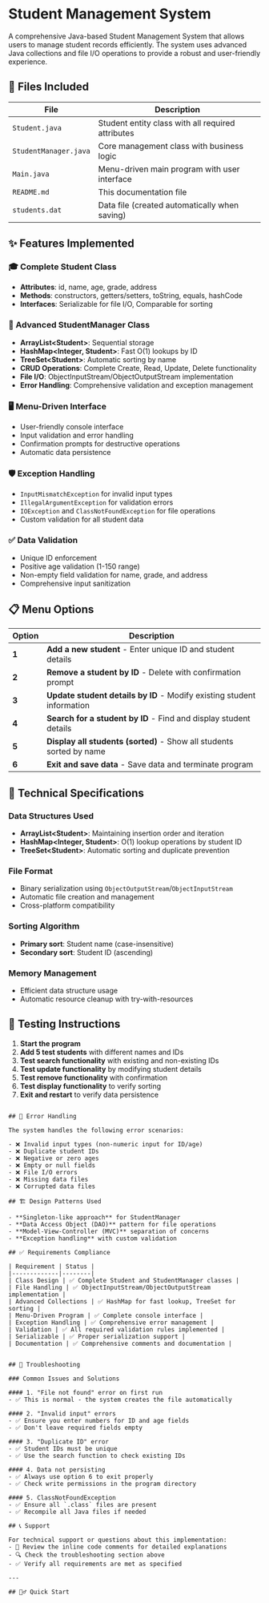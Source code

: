 # Student Management System

A comprehensive Java-based Student Management System that allows users to manage student records efficiently. The system uses advanced Java collections and file I/O operations to provide a robust and user-friendly experience.

## 📁 Files Included

| File | Description |
|------|-------------|
| `Student.java` | Student entity class with all required attributes |
| `StudentManager.java` | Core management class with business logic |
| `Main.java` | Menu-driven main program with user interface |
| `README.md` | This documentation file |
| `students.dat` | Data file (created automatically when saving) |

## ✨ Features Implemented

### 🎓 Complete Student Class
- **Attributes**: id, name, age, grade, address
- **Methods**: constructors, getters/setters, toString, equals, hashCode
- **Interfaces**: Serializable for file I/O, Comparable for sorting

### 🔧 Advanced StudentManager Class
- **ArrayList&lt;Student&gt;**: Sequential storage
- **HashMap&lt;Integer, Student&gt;**: Fast O(1) lookups by ID
- **TreeSet&lt;Student&gt;**: Automatic sorting by name
- **CRUD Operations**: Complete Create, Read, Update, Delete functionality
- **File I/O**: ObjectInputStream/ObjectOutputStream implementation
- **Error Handling**: Comprehensive validation and exception management

### 🖥️ Menu-Driven Interface
- User-friendly console interface
- Input validation and error handling
- Confirmation prompts for destructive operations
- Automatic data persistence

### 🛡️ Exception Handling
- `InputMismatchException` for invalid input types
- `IllegalArgumentException` for validation errors
- `IOException` and `ClassNotFoundException` for file operations
- Custom validation for all student data

### ✅ Data Validation
- Unique ID enforcement
- Positive age validation (1-150 range)
- Non-empty field validation for name, grade, and address
- Comprehensive input sanitization



## 📋 Menu Options

| Option | Description |
|--------|-------------|
| **1** | **Add a new student** - Enter unique ID and student details |
| **2** | **Remove a student by ID** - Delete with confirmation prompt |
| **3** | **Update student details by ID** - Modify existing student information |
| **4** | **Search for a student by ID** - Find and display student details |
| **5** | **Display all students (sorted)** - Show all students sorted by name |
| **6** | **Exit and save data** - Save data and terminate program |

## 🔧 Technical Specifications

### Data Structures Used
- **ArrayList&lt;Student&gt;**: Maintaining insertion order and iteration
- **HashMap&lt;Integer, Student&gt;**: O(1) lookup operations by student ID
- **TreeSet&lt;Student&gt;**: Automatic sorting and duplicate prevention

### File Format
- Binary serialization using `ObjectOutputStream`/`ObjectInputStream`
- Automatic file creation and management
- Cross-platform compatibility

### Sorting Algorithm
- **Primary sort**: Student name (case-insensitive)
- **Secondary sort**: Student ID (ascending)

### Memory Management
- Efficient data structure usage
- Automatic resource cleanup with try-with-resources

## 🧪 Testing Instructions

1. **Start the program**
2. **Add 5 test students** with different names and IDs
3. **Test search functionality** with existing and non-existing IDs
4. **Test update functionality** by modifying student details
5. **Test remove functionality** with confirmation
6. **Test display functionality** to verify sorting
7. **Exit and restart** to verify data persistence


```

## 🚨 Error Handling

The system handles the following error scenarios:

- ❌ Invalid input types (non-numeric input for ID/age)
- ❌ Duplicate student IDs
- ❌ Negative or zero ages
- ❌ Empty or null fields
- ❌ File I/O errors
- ❌ Missing data files
- ❌ Corrupted data files

## 🏗️ Design Patterns Used

- **Singleton-like approach** for StudentManager
- **Data Access Object (DAO)** pattern for file operations
- **Model-View-Controller (MVC)** separation of concerns
- **Exception handling** with custom validation

## ✅ Requirements Compliance

| Requirement | Status |
|-------------|--------|
| Class Design | ✅ Complete Student and StudentManager classes |
| File Handling | ✅ ObjectInputStream/ObjectOutputStream implementation |
| Advanced Collections | ✅ HashMap for fast lookup, TreeSet for sorting |
| Menu-Driven Program | ✅ Complete console interface |
| Exception Handling | ✅ Comprehensive error management |
| Validation | ✅ All required validation rules implemented |
| Serializable | ✅ Proper serialization support |
| Documentation | ✅ Comprehensive comments and documentation |


## 🔧 Troubleshooting

### Common Issues and Solutions

#### 1. "File not found" error on first run
- ✅ This is normal - the system creates the file automatically

#### 2. "Invalid input" errors
- ✅ Ensure you enter numbers for ID and age fields
- ✅ Don't leave required fields empty

#### 3. "Duplicate ID" error
- ✅ Student IDs must be unique
- ✅ Use the search function to check existing IDs

#### 4. Data not persisting
- ✅ Always use option 6 to exit properly
- ✅ Check write permissions in the program directory

#### 5. ClassNotFoundException
- ✅ Ensure all `.class` files are present
- ✅ Recompile all Java files if needed

## 📞 Support

For technical support or questions about this implementation:
- 📖 Review the inline code comments for detailed explanations
- 🔍 Check the troubleshooting section above
- ✅ Verify all requirements are met as specified

---

## 🏃‍♂️ Quick Start
